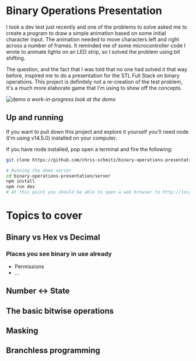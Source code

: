 # Binary Operations Presentation

I took a dev test just recently and one of the problems to solve asked me to create a program to draw a simple animation based on some initial character input. The animation needed to move characters left and right across a number of frames. It reminded me of some microcontroller code I wrote to animate lights on an LED strip, so I solved the problem using bit shifting.

The question, and the fact that I was told that no one had solved it that way before, inspired me to do a presentation for the STL Full Stack on binary operations. This project is definitely not a re-creation of the test problem, it's a much more elaborate game that I'm using to show off the concepts.

![demo](./readme_attachments/player-movement.gif)
_a work-in-progress look at the demo_

## Up and running

If you want to pull down this project and explore it yourself you'll need node (I'm using v14.5.0) installed on your computer.

If you have node installed, pop open a terminal and fire the following:

```bash
git clone https://github.com/chris-schmitz/binary-operations-presentation.git

# Running the demo server
cd binary-operations-presentation/server
npm install
npm run dev
# At this point you should be able to open a web browser to http://localhost:3001
```

# Topics to cover

## Binary vs Hex vs Decimal

### Places you see binary in use already

- Permissions
- ...

## Number <-> State

## The basic bitwise operations

## Masking

## Branchless programming
